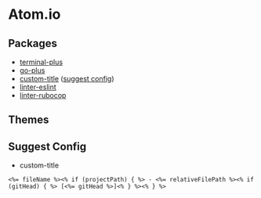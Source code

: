 # Atom.io

## Packages
* [terminal-plus](https://atom.io/packages/terminal-plus)
* [go-plus](https://atom.io/packages/go-plus)
* [custom-title](https://github.com/postcasio/custom-title) ([suggest config](https://github.com/dimasjt/glowing-memory/tree/master#suggest-config-custom-title))
* [linter-eslint](https://github.com/AtomLinter/linter-eslint)
* [linter-rubocop](https://atom.io/packages/linter-rubocop)

## Themes


## Suggest Config

* custom-title
```
<%= fileName %><% if (projectPath) { %> - <%= relativeFilePath %><% if (gitHead) { %> [<%= gitHead %>]<% } %><% } %>
```
